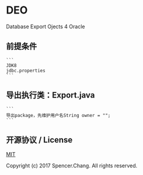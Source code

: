 # DEO
 Database Export Ojects 4 Oracle

## 前提条件

	```
	JDK8
	jdbc.properties
	```
 
## 导出执行类：Export.java

	```
	导出package，先维护用户名String owner = "";
	```
	
## 开源协议 / License

[MIT](http://opensource.org/licenses/MIT)

Copyright (c) 2017 Spencer.Chang. All rights reserved.

